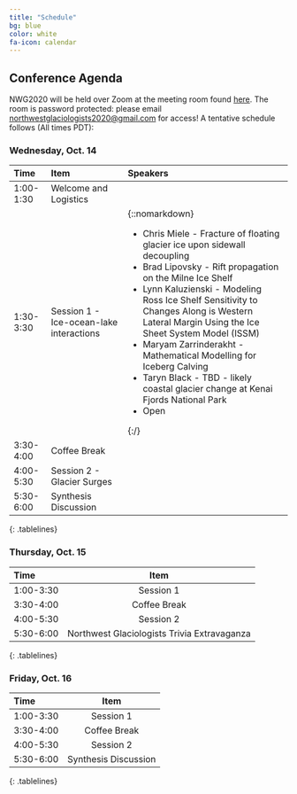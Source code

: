 ```yaml
---
title: "Schedule"
bg: blue
color: white
fa-icon: calendar
---
```


## Conference Agenda
NWG2020 will be held over Zoom at the meeting room found [here](https://umontana.zoom.us/j/98216342434).  The room is password protected: please email northwestglaciologists2020@gmail.com for access!  A tentative schedule follows (All times PDT):

### Wednesday, Oct. 14
<style>
.tablelines table, .tablelines td, .tablelines th {
        border: 2px solid white;
        padding: 10px;
        }
</style>

| **Time**      | **Item** | **Speakers**
|:---------   |:------------   |:----- | 
| 1:00-1:30 |  Welcome and Logistics | |
| 1:30-3:30 |  Session 1 - Ice-ocean-lake interactions | {::nomarkdown}<ul><li>Chris Miele - Fracture of floating glacier ice upon sidewall decoupling</li><li>Brad Lipovsky - Rift propagation on the Milne Ice Shelf</li><li>Lynn Kaluzienski - Modeling Ross Ice Shelf Sensitivity to Changes Along is Western Lateral Margin Using the Ice Sheet System Model (ISSM)</li><li>Maryam Zarrinderakht - Mathematical Modelling for Iceberg Calving</li><li>Taryn Black - TBD - likely coastal glacier change at Kenai Fjords National Park</li><li>Open</li></ul>{:/}|
| 3:30-4:00 |  Coffee Break | |
| 4:00-5:30 |  Session 2 - Glacier Surges | |
| 5:30-6:00 |  Synthesis Discussion | |
{: .tablelines}

### Thursday, Oct. 15

| **Time**      | **Item** |
|:---------   |:------------:   |
| 1:00-3:30 |  Session 1 |
| 3:30-4:00 |  Coffee Break |
| 4:00-5:30 |  Session 2 |
| 5:30-6:00 |  Northwest Glaciologists Trivia Extravaganza |
{: .tablelines}

### Friday, Oct. 16

| **Time**      | **Item** |
|:---------   |:------------:   |
| 1:00-3:30 |  Session 1 |
| 3:30-4:00 |  Coffee Break |
| 4:00-5:30 |  Session 2 |
| 5:30-6:00 |  Synthesis Discussion |
{: .tablelines}


